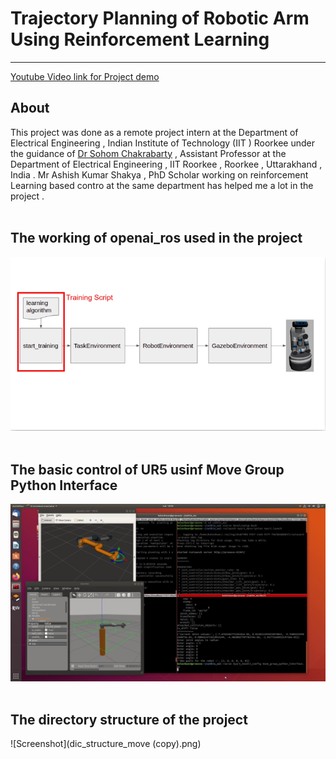 # Trajectory Planning of Robotic Arm Using Reinforcement Learning
---
[Youtube Video link for Project demo](https://youtu.be/BdmmdhfFwAs)
## About
This project was done as a remote project intern at the Department of Electrical Engineering , Indian Institute of Technology (IIT ) Roorkee under the guidance of [Dr Sohom Chakrabarty](https://www.iitr.ac.in/~EE/Sohom_Chakrabarty) , Assistant Professor at the Department of Electrical Engineering , IIT Roorkee , Roorkee , Uttarakhand , India . Mr Ashish Kumar Shakya , PhD Scholar working on reinforcement Learning based contro at the same department has helped me a lot in the project .</br></br>
## The working of openai_ros used in the project
![Screenshot](images.png) </br></br>

## The basic control of UR5 usinf Move Group Python Interface
![Screenshot](basic_control.png)</br></br>

## The directory structure of the project
![Screenshot](dic_structure_move (copy).png)

